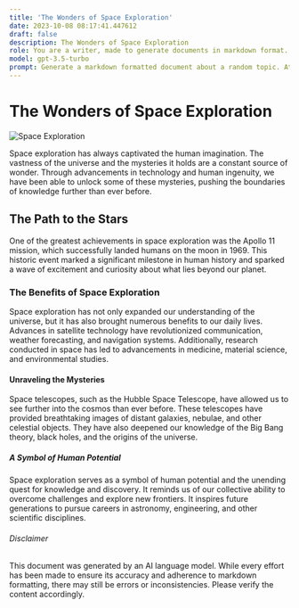 ```yaml
---
title: 'The Wonders of Space Exploration'
date: 2023-10-08 08:17:41.447612
draft: false
description: The Wonders of Space Exploration
role: You are a writer, made to generate documents in markdown format. It is very important that all of the documents you generate are in valid markdown format.
model: gpt-3.5-turbo
prompt: Generate a markdown formatted document about a random topic. At the bottom, include a disclaimer explaining that the document was generated by you. The first line of the document should be the title. Make sure that the entire document is in proper markdown format, using a mix of various tags to make the document visually appealing.
---
```


# The Wonders of Space Exploration

![Space Exploration](https://images.unsplash.com/photo-1470191019903-8f01a4a7366e?ixlib=rb-1.2.1&auto=format&fit=crop&w=1350&q=80)

Space exploration has always captivated the human imagination. The vastness of the universe and the mysteries it holds are a constant source of wonder. Through advancements in technology and human ingenuity, we have been able to unlock some of these mysteries, pushing the boundaries of knowledge further than ever before.

## The Path to the Stars

One of the greatest achievements in space exploration was the Apollo 11 mission, which successfully landed humans on the moon in 1969. This historic event marked a significant milestone in human history and sparked a wave of excitement and curiosity about what lies beyond our planet.

### The Benefits of Space Exploration

Space exploration has not only expanded our understanding of the universe, but it has also brought numerous benefits to our daily lives. Advances in satellite technology have revolutionized communication, weather forecasting, and navigation systems. Additionally, research conducted in space has led to advancements in medicine, material science, and environmental studies.

#### Unraveling the Mysteries

Space telescopes, such as the Hubble Space Telescope, have allowed us to see further into the cosmos than ever before. These telescopes have provided breathtaking images of distant galaxies, nebulae, and other celestial objects. They have also deepened our knowledge of the Big Bang theory, black holes, and the origins of the universe.

##### A Symbol of Human Potential

Space exploration serves as a symbol of human potential and the unending quest for knowledge and discovery. It reminds us of our collective ability to overcome challenges and explore new frontiers. It inspires future generations to pursue careers in astronomy, engineering, and other scientific disciplines.

###### Disclaimer

This document was generated by an AI language model. While every effort has been made to ensure its accuracy and adherence to markdown formatting, there may still be errors or inconsistencies. Please verify the content accordingly.